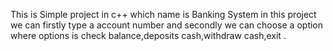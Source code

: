 This is Simple project in c++ which name is Banking System in this project we can firstly type a account number and secondly we can choose a option where options is check balance,deposits cash,withdraw cash,exit .
